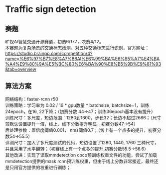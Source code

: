# Traffic sign detection 

## 赛题

旷视AI智慧交通开源赛道，初赛6/177，决赛4/12。  
本赛题为复杂场景的交通标志检测，对五种交通标志进行识别，官方网址：https://studio.brainpp.com/competition/4?name=%E6%97%B7%E8%A7%86AI%E6%99%BA%E6%85%A7%E4%BA%A4%E9%80%9A%E5%BC%80%E6%BA%90%E8%B5%9B%E9%81%93&tab=overview  

## 算法方案

网络结构：faster-rcnn r50  
训练策略：学习率为 0.02 / 16 * gpu数量 * batchsize, batchsize=1，训练24epoch，在16, 22下降；（初赛分数 44->47；训练36epoch基本没有提升）  
训练尺寸：多尺度，短边范围：1280到1600，步长32；长边不超过2666；（尺寸较默认设置提升一倍，线上、线下分数提升明显，初赛分数47->54）  
后处理参数：置信度阈值0.001， nms阈值0.7；（线上有一个点多的提升，初赛分数54->55.5）   
评测尺寸：加入了多尺度测试的代码，短边设置了1280, 1440, 1760 三种尺寸，并且采用了水平翻转；（初赛线上有一个点多的提升,初赛分数55.5->56.6）  
其他改进：实现了读取mmdetection coco预训练权重文件的功能，尝试了加载mmdetection提供的mask rcnn预训练权重，但由于线上分数非常接近，最终还是只用官方提供的权重进行训练；  
